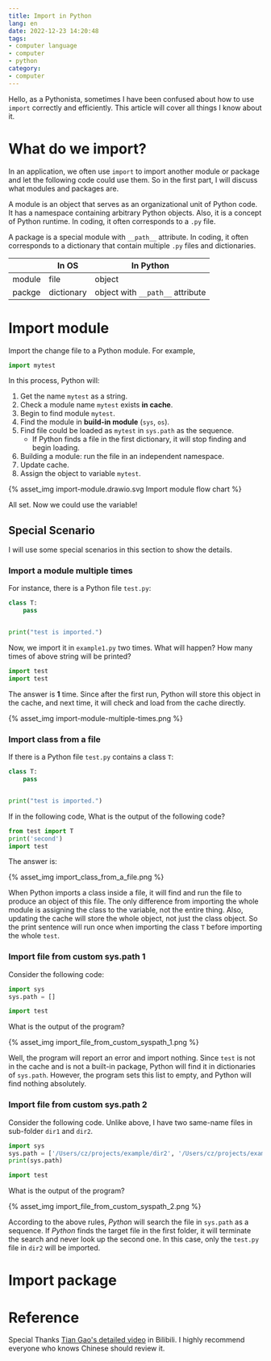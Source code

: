 ```yaml
---
title: Import in Python
lang: en
date: 2022-12-23 14:20:48
tags:
- computer language
- computer
- python
category:
- computer
---
```


Hello, as a Pythonista, sometimes I have been confused about how to use `import` correctly and efficiently. This article will cover all things I know about it.

<!-- more -->

# What do we import?

In an application, we often use `import` to import another module or package and let the following code could use them. So in the first part, I will discuss what modules and packages are.

A module is an object that serves as an organizational unit of Python code. It has a namespace containing arbitrary Python objects. Also, it is a concept of Python runtime. In coding, it often corresponds to a `.py` file.

A package is a special module with `__path__` attribute. In coding, it often corresponds to a dictionary that contain multiple `.py` files and dictionaries.

| | In OS | In Python |
| --- | --- | --- |
| module | file | object |
| packge | dictionary | object with `__path__` attribute |

# Import module

Import the change file to a Python module. For example,

```python
import mytest
```

In this process, Python will:

1. Get the name `mytest` as a string.
2. Check a module name `mytest` exists **in cache**.
3. Begin to find module `mytest`.
4. Find the module in **build-in module** (`sys`, `os`).
5. Find file could be loaded as `mytest` in `sys.path` as the sequence.
   - If Python finds a file in the first dictionary, it will stop finding and begin loading.
6. Building a module: run the file in an independent namespace.
7. Update cache.
8. Assign the object to variable `mytest`.

{% asset_img import-module.drawio.svg Import module flow chart %}

All set. Now we could use the variable!

## Special Scenario

I will use some special scenarios in this section to show the details.

### Import a module multiple times

For instance, there is a Python file `test.py`:

```python
class T:
    pass


print("test is imported.")
```

Now, we import it in `example1.py` two times. What will happen? How many times of above string will be printed?

```python
import test
import test
```

The answer is **1** time. Since after the first run, Python will store this object in the cache, and next time, it will check and load from the cache directly.

{% asset_img import-module-multiple-times.png %}

### Import class from a file

If there is a Python file `test.py` contains a class `T`:

```python
class T:
    pass


print("test is imported.")
```

If in the following code, What is the output of the following code?

```python
from test import T
print('second')
import test
```

The answer is:

{% asset_img import_class_from_a_file.png %}

When Python imports a class inside a file, it will find and run the file to produce an object of this file. The only difference from importing the whole module is assigning the class to the variable, not the entire thing. Also, updating the cache will store the whole object, not just the class object. So the print sentence will run once when importing the class `T` before importing the whole `test`.

### Import file from custom sys.path 1

Consider the following code:

```python
import sys
sys.path = []

import test
```

What is the output of the program?

{% asset_img import_file_from_custom_syspath_1.png %}

Well, the program will report an error and import nothing. Since `test` is not in the cache and is not a built-in package, Python will find it in dictionaries of `sys.path`. However, the program sets this list to empty, and Python will find nothing absolutely.

### Import file from custom sys.path 2

Consider the following code. Unlike above, I have two same-name files in sub-folder `dir1` and `dir2`.

```python
import sys
sys.path = ['/Users/cz/projects/example/dir2', '/Users/cz/projects/example/dir1']
print(sys.path)

import test
```

What is the output of the program?

{% asset_img import_file_from_custom_syspath_2.png %}

According to the above rules, *Python* will search the file in `sys.path` as a sequence. If *Python* finds the target file in the first folder, it will terminate the search and never look up the second one. In this case, only the `test.py` file in `dir2` will be imported.

# Import package

# Reference

Special Thanks [Tian Gao's detailed video](https://www.bilibili.com/video/BV1K24y1k7XA) in Bilibili. I highly recommend everyone who knows Chinese should review it.